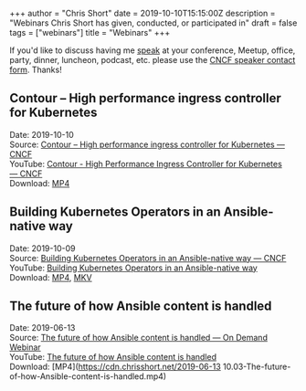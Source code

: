 +++
author = "Chris Short"
date = 2019-10-10T15:15:00Z
description = "Webinars Chris Short has given, conducted, or participated in"
draft = false
tags = ["webinars"]
title = "Webinars"
+++

If you'd like to discuss having me [speak](/speaking/) at your conference, Meetup, office, party, dinner, luncheon, podcast, etc. please use the [CNCF speaker contact form](https://www.cncf.io/speaker/chrisshort/). Thanks!

## Contour – High performance ingress controller for Kubernetes

Date: 2019-10-10  
Source: [Contour – High performance ingress controller for Kubernetes — CNCF](https://www.cncf.io/webinars/contour-high-performance-ingress-controller-for-kubernetes/)  
YouTube: [Contour - High Performance Ingress Controller for Kubernetes — CNCF](https://youtu.be/764YUk-wSa0)  
Download: [MP4](https://cdn.chrisshort.net/Contour-High-Performance-Ingress-Controller-for-Kubernetes.mp4)

## Building Kubernetes Operators in an Ansible-native way

Date: 2019-10-09  
Source: [Building Kubernetes Operators in an Ansible-native way — CNCF](https://www.cncf.io/webinars/building-kubernetes-operators-in-an-ansible-native-way/)  
YouTube: [Building Kubernetes Operators in an Ansible-native way](https://youtu.be/luRo0nJABNw)  
Download: [MP4](https://cdn.chrisshort.net/Building-Kubernetes-Operators-in-an-Ansible-native-way.mp4), [MKV](https://cdn.chrisshort.net/Building-Kubernetes-Operators-in-an-Ansible-native-way.mkv)

## The future of how Ansible content is handled

Date: 2019-06-13  
Source: [The future of how Ansible content is handled — On Demand Webinar](https://www.ansible.com/resources/webinars-training/collections-future-of-how-ansible-content-is-handled)  
YouTube: [The future of how Ansible content is handled](https://youtu.be/CGjDarrqBjg)  
Download: [MP4](https://cdn.chrisshort.net/2019-06-13 10.03-The-future-of-how-Ansible-content-is-handled.mp4)
